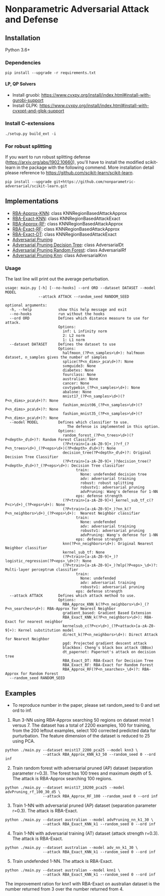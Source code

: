 # Nonparametric Adversarial Attack and Defense

## Installation

Python 3.6+

### Dependencies

```
pip install --upgrade -r requirements.txt
```

#### LP, QP Solvers

- Install gruobi: https://www.cvxpy.org/install/index.html#install-with-gurobi-support
- Install GLPK: https://www.cvxpy.org/install/index.html#install-with-cvxopt-and-glpk-support

### Install C-extensions
```
./setup.py build_ext -i
```

### For robust splitting
If you want to run robust splitting defense (https://arxiv.org/abs/1902.10660),
you'll have to install the modified scikit-learn in the package with the
following commend. More installation detail please reference to
https://github.com/scikit-learn/scikit-learn.

```
pip install --upgrade git+https://github.com/nonparametric-adversarial/scikit-learn.git
```

## Implementations

- [RBA-Approx-KNN](nnattack/attacks/nns/nn_attack.py): class KNNRegionBasedAttackApprox
- [RBA-Exact-KNN](nnattack/attacks/nns/nn_attack.py): class KNNRegionBasedAttackExact
- [RBA-Approx-RF](nnattack/attacks/trees/rf_attack.py): class KNNRegionBasedAttackApprox
- [RBA-Exact-RF](nnattack/attacks/trees/rf_attack.py): class KNNRegionBasedAttackApprox
- [RBA-Exact-DT](nnattack/attacks/trees/dt_opt.py): class KNNRegionBasedAttackExact
- [Adversarial Pruning](nnattack/models/defense.py)
- [Adversarial Pruning Decision Tree](nnattack/models/adversarial_dt.py): class AdversarialDt
- [Adversarial Pruning Random Forest](nnattack/models/adversarial_dt.py): class AdversarialRf
- [Adversarial Pruning Knn](nnattack/models/adversarial_knn.py): class AdversarialKnn

### Usage
The last line will print out the average perturbation.

```
usage: main.py [-h] [--no-hooks] --ord ORD --dataset DATASET --model MODEL
               --attack ATTACK --random_seed RANDOM_SEED

optional arguments:
  -h, --help            show this help message and exit
  --no-hooks            run without the hooks
  --ord ORD             Defines which distance measure to use for attack.
                        Options:
                          inf: L infinity norm
                          2: L2 norm
                          1: L1 norm
  --dataset DATASET     Defines the dataset to use
                        Options:
                          halfmoon_(?P<n_samples>\d+): halfmoon dataset, n_samples gives the number of samples
                          splice(?P<n_dims>_pca\d+)?: None
                          svmguide3: None
                          diabetes: None
                          fourclass: None
                          australian: None
                          cancer: None
                          covtypebin_(?P<n_samples>\d+): None
                          abalone: None
                          mnist17_(?P<n_samples>\d+)(?P<n_dims>_pca\d+)?: None
                          fashion_mnist06_(?P<n_samples>\d+)(?P<n_dims>_pca\d+)?: None
                          fashion_mnist35_(?P<n_samples>\d+)(?P<n_dims>_pca\d+)?: None
  --model MODEL         Defines which classifier to use.
                            The defense is implemented in this option.
                        Options:
                          random_forest_(?P<n_trees>\d+)(?P<depth>_d\d+)?: Random Forest Classifier
                          (?P<train>[a-zA-Z0-9]+_)?rf_(?P<n_trees>\d+)_(?P<eps>\d+)(?P<depth>_d\d+)?: None
                          decision_tree(?P<depth>_d\d+)?: Original Decision Tree Classifier
                          (?P<train>[a-zA-Z0-9]+_)?decision_tree(?P<depth>_d\d+)?_(?P<eps>\d+): Decision Tree classifier
                                train:
                                  None: undefended decision tree
                                  adv: adversarial training
                                  robust: robust splitting
                                  robustv1: adversarial pruning
                                  advPruning: Wang's defense for 1-NN
                                eps: defense strength
                          (?P<train>[a-zA-Z0-9]+)_kernel_sub_tf_c(?P<c>\d+)_(?P<eps>\d+): None
                          (?P<train>[a-zA-Z0-9]+_)?nn_k(?P<n_neighbors>\d+)_(?P<eps>\d+):  Nearest Neighbor classifier
                                train:
                                  None: undefended
                                  adv: adversarial training
                                  robustv1: adversarial pruning
                                  advPruning: Wang's defense for 1-NN
                                eps: defense strength
                          knn(?P<n_neighbors>\d+): Original Nearest Neighbor classifier
                          kernel_sub_tf: None
                          (?P<train>[a-zA-Z0-9]+_)?logistic_regression(?P<eps>_\d+)?: None
                          (?P<train>[a-zA-Z0-9]+_)?mlp(?P<eps>_\d+)?:  Multi-layer perceptrum classifier
                                train:
                                  None: undefended
                                  adv: adversarial training
                                  robustv1: adversarial pruning
                                eps: defense strength
  --attack ATTACK       Defines which attack method to use.
                        Options:
                          RBA_Approx_KNN_k(?P<n_neighbors>\d+)_(?P<n_searches>\d+): RBA-Approx for Nearest Neighbor
                          gradient_based: Gradient Based Extension
                          RBA_Exact_KNN_k(?P<n_neighbors>\d+): RBA-Exact for nearest neighbor
                          kernelsub_c(?P<c>\d+)_(?P<attack>[a-zA-Z0-9]+): Kernel substitution model
                          direct_k(?P<n_neighbors>\d+): Direct Attack for Nearest Neighbor
                          pgd: Projected gradient descent attack
                          blackbox: Cheng's black box attack (BBox)
                          dt_papernot: Papernot's attack on decision tree
                          RBA_Exact_DT: RBA-Exact for Decision Tree
                          RBA_Exact_RF: RBA-Exact for Random Forest
                          RBA_Approx_RF(?P<n_searches>_\d+)?: RBA-Approx for Random Forest
  --random_seed RANDOM_SEED
```

## Examples

- To reproduce number in the paper, please set random_seed to 0 and set ord to
  inf.

1. Run 3-NN using RBA-Approx searching 50 regions on dataset mnist 1 versus 7.
   The dataset has a total of 2200 examples, 100 for training, from the 200
   leftout examples, select 100 corrected predicted data for purturbation.
   The feature dimension of the dataset is reduced to 25 using PCA.
```
python ./main.py --dataset mnist17_2200_pca25 --model knn3 \
                 --attack RBA_Approx_KNN_k3_50 --random_seed 0 --ord inf
```

2. Train random forest with adversarial pruned (AP) dataset (separation parameter r=0.3).
   The forest has 100 trees and maximum depth of 5.
   The attack is RBA-Approx searching 100 regions.
```
python ./main.py --dataset mnist17_10200_pca25 --model advPruning_rf_100_30_d5 \
                 --attack RBA_Approx_RF_100 --random_seed 0 --ord inf
```

3. Train 1-NN with adversarial pruned (AP) dataset (separation parameter r=0.3).
  The attack is RBA-Exact.
```
python ./main.py --dataset australian --model advPruning_nn_k1_30 \
                 --attack RBA_Exact_KNN_k1 --random_seed 0 --ord inf
```

4. Train 1-NN with adversarial training (AT) dataset (attack strength r=0.3).
  The attack is RBA-Exact.
```
python ./main.py --dataset australian --model adv_nn_k1_30 \
                 --attack RBA_Exact_KNN_k1 --random_seed 0 --ord inf
```

5. Train undefended 1-NN. The attack is RBA-Exact.
```
python ./main.py --dataset australian --model knn1 \
                 --attack RBA_Exact_KNN_k1 --random_seed 0 --ord inf
```

The improvement ration for knn1 with RBA-Exact on australian dataset  is the
number returned from 3 over the number returned from 4.
